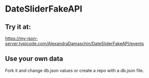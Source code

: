 # DateSliderFakeAPI

## Try it at: 
https://my-json-server.typicode.com/AlexandraDamaschin/DateSliderFakeAPI/events

## Use your own data
Fork it and change db.json values or create a repo with a db.json file.
